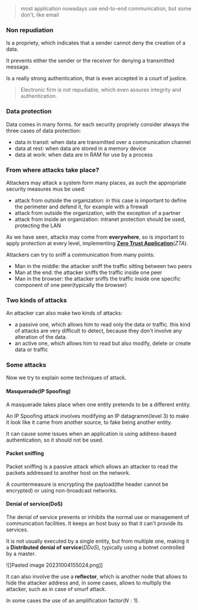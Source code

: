> most application nowadays use end-to-end communication, but some don't, like email
### Non repudiation
Is a propriety, which indicates that a sender cannot deny the creation of a data.

It prevents either the sender or the receiver for denying a transmitted message.

Is a really strong authentication, that is even accepted in a court of justice.

> Electronic firm is not repudiable, which even assures integrity and authentication.

### Data protection
Data comes in many forms. for each security propriety consider always the three cases of data protection:
- data in transit: when data are transmitted over a communication channel
- data at rest: when data are stored in a memory device 
- data at work: when data are in RAM for use by a process
### From where attacks take place?
Attackers may attack a system form many places, as such the appropriate security measures mus be used:
- attack from outside the organization: in this case is important to define the perimeter and defend it, for example with a firewall 
- attack from outside the organization, with the exception of a partner
- attack from inside an organization: intranet protection should be used, protecting the LAN

As we have seen, attacks may come from **everywhere**, so is important to apply protection at every level, implementing [**Zero Trust Application**](https://www.nist.gov/publications/zero-trust-architecture)(*ZTA*).

Attackers can try to sniff a communication from many points:
- Man in the middle: the attacker sniff the traffic sitting between two peers
- Man at the end: the attacker sniffs the traffic inside one peer
- Man in the browser: the attacker sniffs the traffic inside one specific component of one peer(typically the browser)
### Two kinds of attacks
An attacker can also make two kinds of attacks:
- a passive one, which allows him to read only the data or traffic. this kind of attacks are very difficult to detect, because they don't involve any alteration of the data.
- an active one, which allows him to read but also modify, delete or create data or traffic
### Some attacks
Now we try to explain some techniques of attack.
#### Masquerade(IP Spoofing)
A masquerade takes place when one entity pretends to be a different entity.

An IP Spoofing attack involves modifying an IP datagramm(level 3) to make it look like it came from another source, to fake being another entity.

It can cause some issues when an application is using address-based authentication, so it should not be used.
#### Packet sniffing
Packet sniffing is a passive attack which allows an attacker to read the packets addressed to another host on the network.

A countermeasure is encrypting the payload(the header cannot be encrypted) or using non-broadcast networks.
#### Denial of service(DoS)
The denial of service prevents or inhibits the normal use or management of communication facilities. It keeps an host busy so that it can't provide its services.

It is not usually executed by a single entity, but from multiple one, making it a **Distributed denial of service**(*DDoS*), typically using a botnet controlled by a master.

![[Pasted image 20231004155024.png]]

It can also involve the use a **reflector**, which is another node that allows to hide the attacker address and, in some cases, allows to multiply the attacker, such as in case of smurf attack.

In some cases the use of an amplification factor($N:1$).